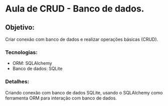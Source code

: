 # Aula de CRUD - Banco de dados.

## Objetivo:
Criar conexão com banco de dados e realizar operações básicas (CRUD).

### Tecnologias:
- ORM: SQLAlchemy
- Banco de dados: SQLite

### Detalhes:
Criando conexão com banco de dados SQLite, usando o SQLAlchemy como ferramenta ORM para interação com banco de dados.